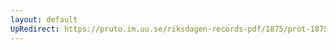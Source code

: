 ```yaml
---
layout: default
UpRedirect: https://pruto.im.uu.se/riksdagen-records-pdf/1875/prot-1875--ak--001/prot-1875--ak--001_004.pdf
---
```


